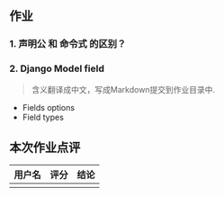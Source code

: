 ## 作业

### 1. 声明公 和 命令式 的区别？

### 2. Django Model field

> 含义翻译成中文，写成Markdown提交到作业目录中.

- Fields options
- Field types

## 本次作业点评

| 用户名 | 评分 | 结论 |
| ------ | ---- | ---- |
|        |      |      |





